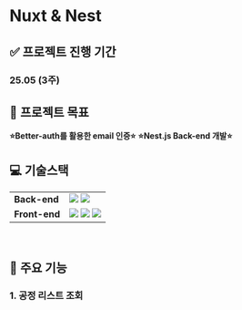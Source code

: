 # Nuxt & Nest 

## ✅ 프로젝트 진행 기간

### 25.05 (3주)

## 📖 프로젝트 목표
**⭐Better-auth를 활용한 email 인증⭐**
**⭐Nest.js Back-end 개발⭐**

## **💻 기술스택**
<table>
<tr>
<td><b>Back-end</b></td>
<td>
<img src="https://img.shields.io/badge/MySQL-8.0-4479A1?style=flat-square&logo=Postgres&logoColor=white"/>
<img src="https://img.shields.io/badge/JPA-6DB23E?style=flat-square&logo=Nest&logoColor=white"/>
</td>
</tr>

<tr>
<td><b>Front-end</b></td>
<td>
<img src="https://img.shields.io/badge/TypeScript-F7DF1E?style=flat-square&logo=typescript&logoColor=black"/>
<img src="https://img.shields.io/badge/React-18.2.0-61DAFB?style=flat-square&logo=Vue&logoColor=white"/>
<img src="https://img.shields.io/badge/React-18.2.0-61DAFB?style=flat-square&logo=Nuxt&logoColor=white"/>
</td>
</tr>


</table>
<br>


## 📱 주요 기능

### 1. 공정 리스트 조회
